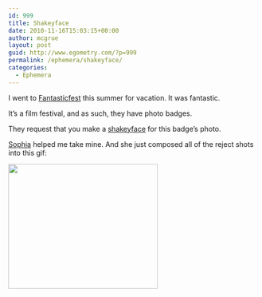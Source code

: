 ```yaml
---
id: 999
title: Shakeyface
date: 2010-11-16T15:03:15+00:00
author: mcgrue
layout: post
guid: http://www.egometry.com/?p=999
permalink: /ephemera/shakeyface/
categories:
  - Ephemera
---
```

I went to <a href=http://www.fantasticfest.com/>Fantasticfest</a> this summer for vacation. It was fantastic.

It&#8217;s a film festival, and as such, they have photo badges.

They request that you make a <a href=http://www.fantasticfest.com/blog/2010/09/zack-carlson-demonstrates-the-art-of-shakey-face/>shakeyface</a> for this badge&#8217;s photo.

<a href=http://sophia-foster-dimino.com/>Sophia</a> helped me take mine. And she just composed all of the reject shots into this gif:

[<img src="http://www.egometry.com/i/2010/11/whataguy.gif" alt="" title="whataguy" width="300" height="250" class="aligncenter size-full wp-image-1005" />](http://www.egometry.com/i/2010/11/whataguy.gif)